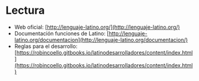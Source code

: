 # Lectura

* Web oficial: [http://lenguaje-latino.org/](http://lenguaje-latino.org/)
* Documentación funciones de Latino: [http://lenguaje-latino.org/documentacion](http://lenguaje-latino.org/documentacion/)
* Reglas para el desarrollo: [https://robincoello.gitbooks.io/latinodesarrolladores/content/index.html](https://robincoello.gitbooks.io/latinodesarrolladores/content/index.html)



